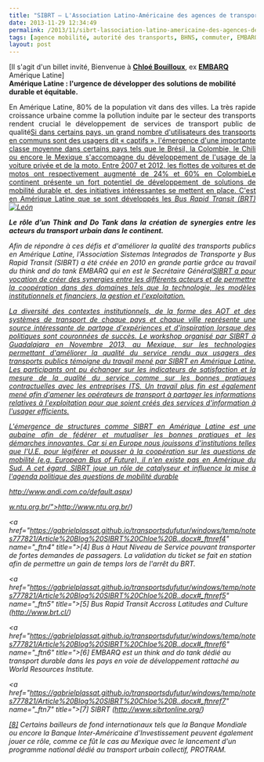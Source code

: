 ```yaml
---
title: "SIBRT – L'Association Latino-Américaine des agences de transport : vers le développement d'une mobilité durable à l'échelle du continent ?"
date: 2013-11-29 12:34:49
permalink: /2013/11/sibrt-lassociation-latino-americaine-des-agences-de-transport-vers-le-developpement-dune-mobilite-du.html
tags: [agence mobilité, autorité des transports, BHNS, commuter, EMBARQ, gouvernance, Infrastructure, innovation, management de la mobilité]
layout: post
---
```


<p>[Il s'agit d'un billet invité, Bienvenue à <a href="http://www.linkedin.com/pub/chloe-bouilloux/3a/990/840" target="_blank"><strong>Chloé Bouilloux</strong></a>, ex <a href="http://www.embarq.org/" target="_blank"><strong>EMBARQ</strong> </a>Amérique Latine]<br /><strong>Amérique Latine : l'urgence de développer des solutions de mobilité durable et équitable.</strong></p> <p style="text-align: justify">En Amérique Latine, 80% de la population vit dans des villes. La très rapide croissance urbaine comme la pollution induite par le secteur des transports rendent crucial le développement de services de transport public de qualité<a href="https://gabrielplassat.github.io/transportsdufutur/windows/temp/notes777821/Article%20Blog%20SIBRT%20Chloe%20B..docx#_ftn1" name="_ftnref1" title=">[1]</a>.</p> <p style="text-align: justify">Si dans certains pays, un grand nombre d'utilisateurs des transports en communs sont des usagers dit « captifs », l'émergence d'une importante classe moyenne dans certains pays tels que le Brésil, la Colombie, le Chili ou encore le Mexique s'accompagne du développement de l'usage de la voiture privée et de la moto. Entre 2007 et 2012, les flottes de voitures et de motos ont respectivement augmenté de 24% et 60% en Colombie<a href="https://gabrielplassat.github.io/transportsdufutur/windows/temp/notes777821/Article%20Blog%20SIBRT%20Chloe%20B..docx#_ftn2" name="_ftnref2" title=">[2]</a>. Cela a un impact direct sur l'attractivité des transports public et la qualité de vie urbaine; la demande de bus a ainsi chuté de 33% entre 1997 et 2012 au Brésil<a href="https://gabrielplassat.github.io/transportsdufutur/windows/temp/notes777821/Article%20Blog%20SIBRT%20Chloe%20B..docx#_ftn3" name="_ftnref3" title=">[3]</a>.</p> <p style="text-align: justify">Le continent présente un fort potentiel de développement de solutions de mobilité durable et, des initiatives intéressantes se mettent en place. C'est en Amérique Latine que se sont développés les <em>Bus Rapid Transit (BRT)<a href="https://gabrielplassat.github.io/transportsdufutur/windows/temp/notes777821/Article%20Blog%20SIBRT%20Chloe%20B..docx#_ftn4" name="_ftnref4" title="><strong>[4]</strong></a> </em>et le continent concentre aujourd'hui environ 64%<a href="https://gabrielplassat.github.io/transportsdufutur/windows/temp/notes777821/Article%20Blog%20SIBRT%20Chloe%20B..docx#_ftn5" name="_ftnref5" title=">[5]</a> de la demande mondiale de BRT et de couloirs réservés aux bus. Des services innovants y ont trouvé un marché pour se développer, à l'instar de Moovit, une application gratuite utilisant le crowdsourcing afin de fournir une information en temps réel sur le positionnement des bus et la qualité du service aux voyageurs. Des opérateurs de transport tels que Transmilenio à Bogota ou Transantiago à Santiago du Chili ont signé des accords avec la start-up israélienne afin d'améliorer le service proposé par Moovit, en fournissant les grilles horaires et informations GPS, et en bénéficiant en retour des informations concernant la satisfaction client générées par l'application elle-même (les usagers peuvent par exemple noter la conduite du chauffeur).</p> <p style="text-align: justify"><a class="asset-img-link" href="https://gabrielplassat.github.io/transportsdufutur/wp-content/uploads/sites/6/old/6a0120a66d2ad4970b019b01d5d52d970d-pi.jpg"><img alt="León" border="0" class="asset  asset-image at-xid-6a0120a66d2ad4970b019b01d5d52d970d image-full img-responsive" src="/wp-content/uploads/sites/6/old/6a0120a66d2ad4970b019b01d5d52d970d-800wi.jpg" title="León" /></a></p> <p style="text-align: justify"><strong>Le rôle d'un <em>Think and Do Tank</em> dans la création de synergies entre les acteurs du transport urbain dans le continent.</strong></p> <p style="text-align: justify"><strong></strong></p>  <!--more-->  <p style="text-align: justify">Afin de répondre à ces défis et d'améliorer la qualité des transports publics en Amérique Latine, l'Association <em>Sistemas Integrados de Transporte y Bus Rapid Transit</em> (SIBRT) a été créée en 2010 en grande partie grâce au travail du <em>think and do tank</em> EMBARQ qui en est le Secrétaire Général<a href="https://gabrielplassat.github.io/transportsdufutur/windows/temp/notes777821/Article%20Blog%20SIBRT%20Chloe%20B..docx#_ftn6" name="_ftnref6" title=">[6]</a>. SIBRT regroupe des opérateurs de transport (le plus souvent exploitant des <em>Bus Rapid Transit</em>), des Autorités Organisatrices de Transport et, s'est récemment ouverte au secteur privé. Des entreprises de systèmes d'information ou des constructeurs de véhicules peuvent ainsi rejoindre la structure. Aujourd'hui, l'Association compte 24 agences de transport dans 9 pays d'Amérique Latine qui transportent chaque jour environ 20 millions de personnes via 700 km de lignes réservées aux bus<a href="https://gabrielplassat.github.io/transportsdufutur/windows/temp/notes777821/Article%20Blog%20SIBRT%20Chloe%20B..docx#_ftn7" name="_ftnref7" title=">[7]</a>.</p> <p style="text-align: justify">SIBRT a pour vocation de créer des synergies entre les différents acteurs et de permettre la coopération dans des domaines tels que la technologie, les modèles institutionnels et financiers, la gestion et l'exploitation.</p> <p style="text-align: justify">La diversité des contextes institutionnels, de la forme des AOT et des systèmes de transport de chaque pays et chaque ville représente une source intéressante de partage d'expériences et d'inspiration lorsque des politiques sont couronnées de succès. Le workshop organisé par SIBRT à Guadalajara en Novembre 2013, au Mexique, sur les technologies permettant d'améliorer la qualité du service rendu aux usagers des transports publics témoigne du travail mené par SIBRT en Amérique Latine. Les participants ont pu échanger sur les indicateurs de satisfaction et la mesure de la qualité du service comme sur les bonnes pratiques contractuelles avec les entreprises ITS. Un travail plus fin est également mené afin d'amener les opérateurs de transport à partager les informations relatives à l'exploitation pour que soient créés des services d'information à l'usager efficients.</p> <p style="text-align: justify">L'émergence de structures comme SIBRT en Amérique Latine est une aubaine afin de fédérer et mutualiser les bonnes pratiques et les démarches innovantes. Car si en Europe nous jouissons d'institutions telles que l'U.E. pour légiférer et pousser à la coopération sur les questions de mobilité (e.g. European Bus of Future), il n'en existe pas en Amérique du Sud. A cet égard, SIBRT joue un rôle de catalyseur et influence la mise à l'agenda politique des questions de mobilité durable<a href="https://gabrielplassat.github.io/transportsdufutur/windows/temp/notes777821/Article%20Blog%20SIBRT%20Chloe%20B..docx#_ftn8" name="_ftnref8" title=">[8]</a>. Dans des pays où les transports publics sont encore largement financés par le prix payé par l'usager, SIBRT permet de faire émerger certains questionnements et de faire prendre conscience aux autorités locales comme aux gouvernements nationaux qu'un transport public de qualité ne peut être financé uniquement par les recettes des usagers.</p> <div><br /><hr align="left" size="1" width="33%" /> <div id="ftn1"> <p><a href="https://gabrielplassat.github.io/transportsdufutur/windows/temp/notes777821/Article%20Blog%20SIBRT%20Chloe%20B..docx#_ftnref1" name="_ftn1" title=">[1]</a> Le secteur des transports y est responsable de 35% des émissions de CO2. Schipper, L. et al. 2009. Considering Climate Change in Latin American and Caribbean Urban Transportation: Concepts, Applications and Cases. Center for Global Metropolitan Studies, University of California, Berkeley.</p> </div> <div id="ftn2"> <p><a href="https://gabrielplassat.github.io/transportsdufutur/windows/temp/notes777821/Article%20Blog%20SIBRT%20Chloe%20B..docx#_ftnref2" name="_ftn2" title=">[2]</a> ANDI – Association Nationale des Entreprises de Colombie (<a href="http://www.andi.com.co/default.aspx">http://www.andi.com.co/default.aspx</a>)</p> </div> <div id="ftn3"> <p><a href="https://gabrielplassat.github.io/transportsdufutur/windows/temp/notes777821/Article%20Blog%20SIBRT%20Chloe%20B..docx#_ftnref3" name="_ftn3" title=">[3]</a> NTU - Association Nationale des Entreprises de Transport Urbain (<a href="http://ww

w.ntu.org.br/">http://www.ntu.org.br/</a>)</p> </div> <div id="ftn4"> <p><a href="https://gabrielplassat.github.io/transportsdufutur/windows/temp/notes777821/Article%20Blog%20SIBRT%20Chloe%20B..docx#_ftnref4" name="_ftn4" title=">[4]</a> Bus à Haut Niveau de Service pouvant transporter de fortes demandes de passagers. La validation du ticket se fait en station afin de permettre un gain de temps lors de l'arrêt du BRT.</p> </div> <div id="ftn5"> <p><a href="https://gabrielplassat.github.io/transportsdufutur/windows/temp/notes777821/Article%20Blog%20SIBRT%20Chloe%20B..docx#_ftnref5" name="_ftn5" title=">[5]</a> Bus Rapid Transit Accross Latitudes and Culture (<a href="http://www.brt.cl/">http://www.brt.cl/</a>)</p> </div> <div id="ftn6"> <p><a href="https://gabrielplassat.github.io/transportsdufutur/windows/temp/notes777821/Article%20Blog%20SIBRT%20Chloe%20B..docx#_ftnref6" name="_ftn6" title=">[6]</a> EMBARQ est un think and do tank dédié au transport durable dans les pays en voie de développement rattaché au World Resources Institute.</p> </div> <div id="ftn7"> <p><a href="https://gabrielplassat.github.io/transportsdufutur/windows/temp/notes777821/Article%20Blog%20SIBRT%20Chloe%20B..docx#_ftnref7" name="_ftn7" title=">[7]</a> SIBRT (<a href="http://www.sibrtonline.org/">http://www.sibrtonline.org/</a>)</p> </div> <div id="ftn8"> <p><a href="https://gabrielplassat.github.io/transportsdufutur/windows/temp/notes777821/Article%20Blog%20SIBRT%20Chloe%20B..docx#_ftnref8" name="_ftn8" title="">[8]</a> Certains bailleurs de fond internationaux tels que la Banque Mondiale ou encore la Banque Inter-Américaine d'Investissement peuvent également jouer ce rôle, comme ce fût le cas au Mexique avec le lancement d'un programme national dédié au transport urbain collectif, PROTRAM.<br /> </p> </div> </div>

